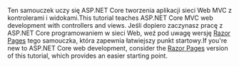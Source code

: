 <span data-ttu-id="f7b7f-101">Ten samouczek uczy się ASP.NET Core tworzenia aplikacji sieci Web MVC z kontrolerami i widokami.</span><span class="sxs-lookup"><span data-stu-id="f7b7f-101">This tutorial teaches ASP.NET Core MVC web development with controllers and views.</span></span> <span data-ttu-id="f7b7f-102">Jeśli dopiero zaczynasz pracę z ASP.NET Core programowaniem w sieci Web, weź pod uwagę wersję [Razor Pages](xref:tutorials/razor-pages/razor-pages-start) tego samouczka, która zapewnia łatwiejszy punkt startowy.</span><span class="sxs-lookup"><span data-stu-id="f7b7f-102">If you're new to ASP.NET Core web development, consider the [Razor Pages](xref:tutorials/razor-pages/razor-pages-start) version of this tutorial, which provides an easier starting point.</span></span>
